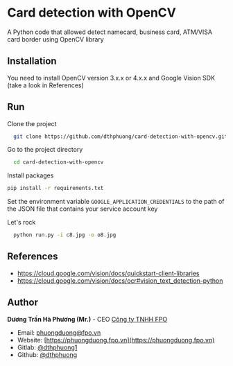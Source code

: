
# Card detection with OpenCV

A Python code that allowed detect namecard, business card, ATM/VISA card border using OpenCV library


## Installation

You need to install OpenCV version 3.x.x or 4.x.x and Google Vision SDK (take a look in References)

## Run

Clone the project

```bash
  git clone https://github.com/dthphuong/card-detection-with-opencv.git
```

Go to the project directory

```bash
  cd card-detection-with-opencv
```

Install packages
```bash
pip install -r requirements.txt
```

Set the environment variable `GOOGLE_APPLICATION_CREDENTIALS` to the path of the JSON file that contains your service account key

Let's rock

```bash
  python run.py -i c8.jpg -o o8.jpg
```


## References
- https://cloud.google.com/vision/docs/quickstart-client-libraries
- https://cloud.google.com/vision/docs/ocr#vision_text_detection-python

## Author
**Dương Trần Hà Phương (Mr.)** - CEO [Công ty TNHH FPO](https://fpo.vn)
- Email: [phuongduong@fpo.vn](mailto:phuongduong@fpo.vn)
- Website: [https://phuongduong.fpo.vn](https://phuongduong.fpo.vn)
- Gitlab: [@dthphuong1](https://gitlab.com/dthphuong1)
- Github: [@dthphuong](https://github.com/dthphuong)
